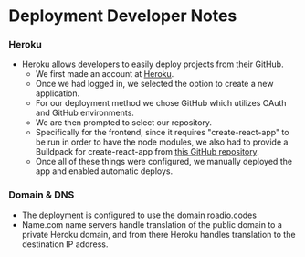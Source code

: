 # Deployment Developer Notes

### Heroku
- Heroku allows developers to easily deploy projects from their GitHub.
    - We first made an account at [Heroku](https://signup.heroku.com/t/platform?c=70130000001xDpdAAE&gclid=Cj0KCQjwpdqDBhCSARIsAEUJ0hOuC4n1JM03GocEh09ho7ETcp0q4JdqaecO2Z2qWqrsCixRBB6bdJ0aAmMlEALw_wcB).
    - Once we had logged in, we selected the option to create a new application.
    - For our deployment method we chose GitHub which utilizes OAuth and GitHub environments.
    - We are then prompted to select our repository.
    - Specifically for the frontend, since it requires "create-react-app" to be run in order to have the node modules, we also had to provide a Buildpack for create-react-app from [this GitHub repository](https://github.com/mars/create-react-app-buildpack).
    - Once all of these things were configured, we manually deployed the app and enabled automatic deploys.    

### Domain & DNS
 - The deployment is configured to use the domain roadio.codes
 - Name.com name servers handle translation of the public domain to a private Heroku domain, and from there Heroku handles translation to the destination IP address.
